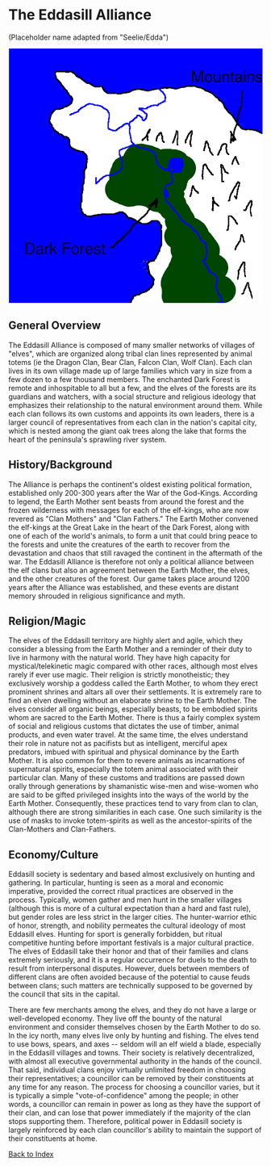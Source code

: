
# The Eddasill Alliance

(Placeholder name adapted from "Seelie/Edda")

![Rough map of the territory of the Eddasill Alliance, stretching across the continent's northern peninsula to the west of a rugged mountain range. The majority of settlements are located along the river networks in the Dark Forest, with a significant number located in the semi-forested tundra to the north.](/images/eddasill-rough-map.png)

## General Overview
The Eddasill Alliance is composed of many smaller networks of
villages of "elves", which are organized along tribal clan lines
represented by animal totems (ie the Dragon Clan, Bear Clan, Falcon
Clan, Wolf Clan). Each clan lives in its own village made up of
large families which vary in size from a few dozen to a few
thousand members. The enchanted Dark Forest is remote and
inhospitable to all but a few, and the elves of the forests are its
guardians and watchers, with a social structure and religious
ideology that emphasizes their relationship to the natural
environment around them. While each clan follows its own customs
and appoints its own leaders, there is a larger council of
representatives from each clan in the nation's capital city, which
is nested among the giant oak trees along the lake that forms the
heart of the peninsula's sprawling river system.

## History/Background
The Alliance is perhaps the continent's oldest existing political
formation, established only 200-300 years after the War
of the God-Kings. According to legend, the Earth Mother sent
beasts from around the forest and the frozen wilderness with
messages for each of the elf-kings, who are now revered as "Clan
Mothers" and "Clan Fathers." The Earth Mother convened the
elf-kings at the Great Lake in the heart of the Dark Forest, along
with one of each of the world's animals, to form a unit that could
bring peace to the forests and unite the creatures of the earth to
recover from the devastation and chaos that still ravaged the
continent in the aftermath of the war. The Eddasill Alliance is
therefore not only a political alliance between the elf clans but
also an agreement between the Earth Mother, the elves, and the
other creatures of the forest. Our game takes place around 1200
years after the Alliance was established, and these  events are
distant memory shrouded in religious significance and myth.

## Religion/Magic
The elves of the Eddasill territory are highly alert and agile,
which they consider a blessing from the Earth Mother and a
reminder of their duty to live in harmony with the natural world.
They have high capacity for mystical/telekinetic magic compared
with other races, although most elves rarely if ever use magic.
Their religion is strictly monotheistic; they exclusively worship a
goddess called the Earth Mother, to whom they erect prominent
shrines and altars all over their settlements. It is extremely rare
to find an elven dwelling without an elaborate shrine to the Earth
Mother. The elves consider all organic beings, especially beasts,
to be embodied spirits whom are sacred to the Earth Mother. There
is thus a fairly complex system of social and religious customs
that dictates the use of timber, animal products, and even water
travel. At the same time, the elves understand their role in nature
not as pacifists but as intelligent, merciful apex predators,
imbued with spiritual and physical dominance by the Earth Mother.
It is also common for them to revere animals as incarnations of
supernatural spirits, especially the totem animal associated with
their particular clan. Many of these customs and traditions are
passed down orally through generations by shamanistic wise-men and
wise-women who are said to be gifted privileged insights into the
ways of the world by the Earth Mother. Consequently, these
practices tend to vary from clan to clan, although there are strong
similarities in each case. One such similarity is the use of masks
to invoke totem-spirits as well as the ancestor-spirits of the
Clan-Mothers and Clan-Fathers.

## Economy/Culture
Eddasill society is sedentary and based almost exclusively on
hunting and gathering. In particular, hunting is seen as a moral
and economic imperative, provided the correct ritual practices are
observed in the process. Typically, women gather and men hunt in
the smaller villages (although this is more of a cultural
expectation than a hard and fast rule), but gender roles are less
strict in the larger cities. The hunter-warrior ethic of honor,
strength, and nobility permeates the cultural ideology of most
Eddasill elves. Hunting for sport is generally forbidden, but
ritual competitive hunting before important festivals is a major
cultural practice. The elves of Eddasill take their honor and that
of their families and clans extremely seriously, and it is a
regular occurrence for duels to the death to result from
interpersonal disputes. However, duels between members of different
clans are often avoided because of the potential to cause feuds
between clans; such matters are technically supposed to be governed
by the council that sits in the capital.

There are few merchants among the elves, and they do not have a
large or well-developed economy. They live off the bounty of the
natural environment and consider themselves chosen by the Earth
Mother to do so. In the icy north, many elves live only by hunting
and fishing. The elves tend to use bows, spears, and axes -- seldom
will an elf wield a blade, especially in the Eddasill villages and
towns. Their society is relatively decentralized, with almost all
executive governmental authority in the hands of the council. That
said, individual clans enjoy virtually unlimited freedom in
choosing their representatives; a councillor can be removed by
their constituents at any time for any reason. The process for
choosing a councillor varies, but it is typically a simple
"vote-of-confidence" among the people; in other words, a councillor
can remain in power as long as they have the support of their clan,
and can lose that power immediately if the majority of the clan
stops supporting them. Therefore, political power in Eddasill
society is largely reinforced by each clan councillor's ability to
maintain the support of their constituents at home.

[Back to Index](README.md)
